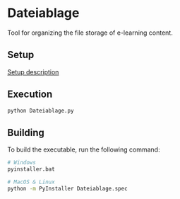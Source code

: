 # Dateiablage

Tool for organizing the file storage of e-learning content.

## Setup

[Setup description](https://github.com/DrBenjamin/Dateiablage/blob/main/SETUP.md)

## Execution

```bash
python Dateiablage.py
```

## Building

To build the executable, run the following command:

```bash
# Windows
pyinstaller.bat

# MacOS & Linux
python -m PyInstaller Dateiablage.spec
```